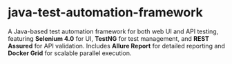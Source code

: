 # java-test-automation-framework
A Java-based test automation framework for both web UI and API testing, featuring **Selenium 4.0** for UI, **TestNG** for test management, and **REST Assured** for API validation. Includes **Allure Report** for detailed reporting and **Docker Grid** for scalable parallel execution.

